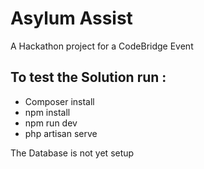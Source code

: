 # Asylum Assist 

A Hackathon project for a CodeBridge Event

## To test the Solution run :

- Composer install
- npm install
- npm run dev
- php artisan serve

The Database is not yet setup